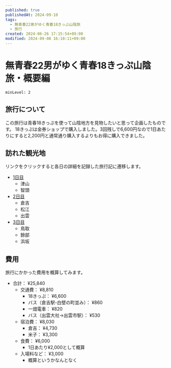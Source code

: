 ```yaml
---
published: true
publishedAt: 2024-09-10
tags:
  - 無青春22男がゆく青春18きっぷ山陰旅
  - 旅行
created: 2024-06-26 17:15:54+09:00
modified: 2024-09-08 16:10:11+09:00
---
```


# 無青春22男がゆく青春18きっぷ山陰旅・概要編

```table-of-contents
minLevel: 2
```

## 旅行について

この旅行は青春18きっぷを使って山陰地方を見物したいと思って企画したものです。
18きっぷは金券ショップで購入しました。3回残しで6,600円なので1日あたりにすると2,200円と通常通り購入するよりもお得に購入できました。

## 訪れた観光地

リンクをクリックすると各日の詳細を記録した旅行記に遷移します。

- [1日目](./sannin-18kippu_day1)
    - 津山
    - 智頭
- [2日目](./sannin-18kippu_day2)
    - 倉吉
    - 松江
    - 出雲
- [3日目](./sannin-18kippu_day3)
    - 鳥取
    - 餘部
    - 浜坂

## 費用

旅行にかかった費用を概算してみます。

- 合計： ¥25,840
    - 交通費： ¥8,810
        - 18きっぷ： ¥6,600
        - バス（倉吉駅-白壁の町並み）： ¥860
        - 一畑電車： ¥820
        - バス（出雲大社→出雲市駅）： ¥530
    - 宿泊費： ¥8,030
        - 倉吉： ¥4,730
        - 米子： ¥3,300
    - 食費： ¥6,000
        - 1日あたり¥2,000として概算
    - 入場料など： ¥3,000
        - 概算というかなんとなく
